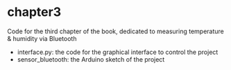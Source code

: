 chapter3
==================

Code for the third chapter of the book, dedicated to measuring temperature & humidity via Bluetooth

- interface.py: the code for the graphical interface to control the project
- sensor_bluetooth: the Arduino sketch of the project